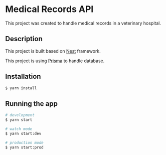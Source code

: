 # Medical Records API

This project was created to handle medical records in a veterinary hospital.

## Description

This project is built based on [Nest](https://github.com/nestjs/nest) framework.

This project is using [Prisma](https://www.prisma.io) to handle database.

## Installation

```bash
$ yarn install
```

## Running the app

```bash
# development
$ yarn start

# watch mode
$ yarn start:dev

# production mode
$ yarn start:prod
```
